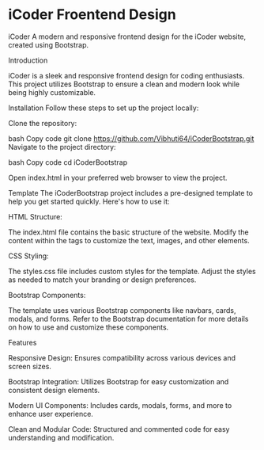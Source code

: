# iCoder Froentend Design

iCoder
A modern and responsive frontend design for the iCoder website, created using Bootstrap.

Introduction

iCoder is a sleek and responsive frontend design for coding enthusiasts. This project utilizes Bootstrap to ensure a clean and modern look while being highly customizable.

Installation
Follow these steps to set up the project locally:

Clone the repository:

bash
Copy code
git clone https://github.com/Vibhuti64/iCoderBootstrap.git
Navigate to the project directory:

bash
Copy code
cd iCoderBootstrap

Open index.html in your preferred web browser to view the project.

Template
The iCoderBootstrap project includes a pre-designed template to help you get started quickly. Here's how to use it:

HTML Structure:

The index.html file contains the basic structure of the website.
Modify the content within the <body> tags to customize the text, images, and other elements.

CSS Styling:

The styles.css file includes custom styles for the template.
Adjust the styles as needed to match your branding or design preferences.

Bootstrap Components:

The template uses various Bootstrap components like navbars, cards, modals, and forms.
Refer to the Bootstrap documentation for more details on how to use and customize these components.

Features

Responsive Design: Ensures compatibility across various devices and screen sizes.

Bootstrap Integration: Utilizes Bootstrap for easy customization and consistent design elements.

Modern UI Components: Includes cards, modals, forms, and more to enhance user experience.

Clean and Modular Code: Structured and commented code for easy understanding and modification.
